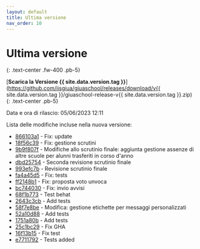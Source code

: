 ```yaml
---
layout: default
title: Ultima versione
nav_order: 10
---
```


# Ultima versione
{: .text-center .fw-400 .pb-5}

[**Scarica la Versione {{ site.data.version.tag }}**](https://github.com/iisgiua/giuaschool/releases/download/v{{ site.data.version.tag }}/giuaschool-release-v{{ site.data.version.tag }}.zip)
{: .text-center .pb-5}

Data e ora di rilascio: 05/06/2023 12:11

Lista delle modifiche incluse nella nuova versione:

- [866103a1](http://github.com/iisgiua/giuaschool/commit/866103a159fcd5b4234a0050d012de16c30e3edc) - Fix: update
- [18f56c39](http://github.com/iisgiua/giuaschool/commit/18f56c39191ddd397afaf9f6de1854e284d7421c) - Fix: gestione scrutini
- [9b9f807f](http://github.com/iisgiua/giuaschool/commit/9b9f807f9f4778e16385e7afe21cde62c2bba4c2) - Modifiche allo scrutinio finale: aggiunta gestione assenze di altre scuole per alunni trasferiti in corso d'anno
- [dbd25754](http://github.com/iisgiua/giuaschool/commit/dbd25754505554ef598e7861d5dad804281a30b4) - Seconda revisione scrutinio finale
- [993efc7b](http://github.com/iisgiua/giuaschool/commit/993efc7bb3c9454c765abbf1d3f0b2f26531b2a3) - Revisione scrutinio finale
- [fa4a45d5](http://github.com/iisgiua/giuaschool/commit/fa4a45d5d3fa1b3984672a91ec6be9d47fb56fa4) - Fix: tests
- [ff2148b1](http://github.com/iisgiua/giuaschool/commit/ff2148b13be903960f7bc65a5b8fa48a8259e33a) - Fix: proposta voto unvoca
- [bc744030](http://github.com/iisgiua/giuaschool/commit/bc74403092248eebae53f4b798109c116e3c0d71) - Fix: invio avvisi
- [68f1b773](http://github.com/iisgiua/giuaschool/commit/68f1b7736dcd6b88f8378e924725f95ff80d8121) - Test behat
- [2643c3cb](http://github.com/iisgiua/giuaschool/commit/2643c3cb99f91e1e5a3ddb62273f521df1953e04) - Add tests
- [58f7e8be](http://github.com/iisgiua/giuaschool/commit/58f7e8be30b08c280d10e182bd15a2c7ad5ffc5e) - Modifica: gestione etichette per messaggi personalizzati
- [52a10d88](http://github.com/iisgiua/giuaschool/commit/52a10d88c4b9ec2c45f4471366226e38e9be5102) - Add tests
- [1751a80b](http://github.com/iisgiua/giuaschool/commit/1751a80b45762d5920fd75cc452375b6a90946f1) - Add tests
- [25c1bc29](http://github.com/iisgiua/giuaschool/commit/25c1bc29ce460f6744db5a800f729bf0a433216d) - Fix GHA
- [16f13b15](http://github.com/iisgiua/giuaschool/commit/16f13b15e1c1109fa1c3dfa9191d8a75f6242bff) - Fix test
- [e7711792](http://github.com/iisgiua/giuaschool/commit/e77117921e9bca4b328e0c94f48fc1cfeb610641) - Tests added

